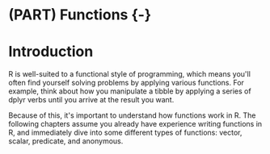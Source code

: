 

# (PART) Functions {-}

# Introduction

R is well-suited to a functional style of programming, which means you'll often find yourself solving problems by applying various functions. For example, think about how you manipulate a tibble by applying a series of dplyr verbs until you arrive at the result you want. 

Because of this, it's important to understand how functions work in R. The following chapters assume you already have experience writing functions in R, and immediately dive into some different types of functions: vector, scalar, predicate, and anonymous.
